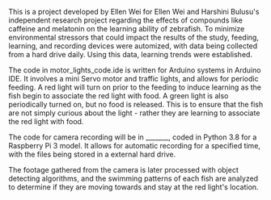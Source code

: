 This is a project developed by Ellen Wei for Ellen Wei and Harshini Bulusu's independent research project regarding the effects of compounds like caffeine and melatonin on the learning ability of zebrafish.
To minimize environmental stressors that could impact the results of the study, feeding, learning, and recording devices were automized, with data being collected from a hard drive daily. Using this data, learning trends were established.

The code in motor_lights_code.ide is written for Arduino systems in Arduino IDE. It involves a mini Servo motor and traffic lights, and allows for periodic feeding. A red light will turn on prior to the feeding to induce learning as the fish begin to associate the red light with food. A green light is also periodically turned on, but no food is released. This is to ensure that the fish are not simply curious about the light - rather they are learning to associate the red light with food.

The code for camera recording will be in _______, coded in Python 3.8 for a Raspberry Pi 3 model. It allows for automatic recording for a specified time, with the files being stored in a external hard drive.

The footage gathered from the camera is later processed with object detecting algorithms, and the swimming patterns of each fish are analyzed to determine if they are moving towards and stay at the red light's location.
